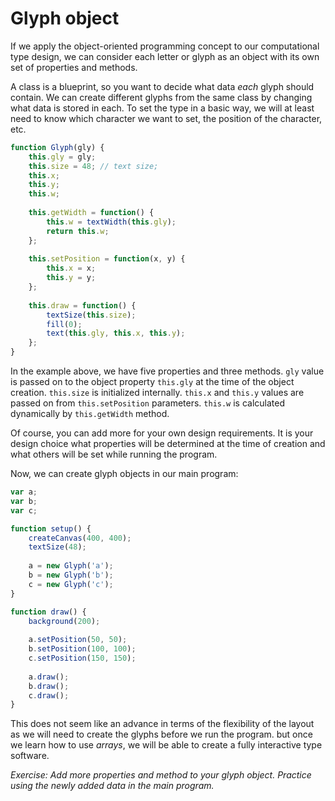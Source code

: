 # Glyph object

If we apply the object-oriented programming concept to our computational type design, we can consider each letter or glyph as an object with its own set of properties and methods.

A class is a blueprint, so you want to decide what data *each* glyph should contain. We can create different glyphs from the same class by changing what data is stored in each. To set the type in a basic way, we will at least need to know which character we want to set, the position of the character, etc.

```js
function Glyph(gly) {
	this.gly = gly;
	this.size = 48; // text size;
	this.x;
	this.y;
	this.w;
	
	this.getWidth = function() {
		this.w = textWidth(this.gly);
		return this.w;
	};
	
	this.setPosition = function(x, y) {
		this.x = x;
		this.y = y;
	};
	
	this.draw = function() {
		textSize(this.size);
		fill(0);
		text(this.gly, this.x, this.y);
	};
}
```

In the example above, we have five properties and three methods. `gly` value is passed on to the object property `this.gly` at the time of the object creation. `this.size` is initialized internally. `this.x` and `this.y` values are passed on from `this.setPosition` parameters. `this.w` is calculated dynamically by `this.getWidth` method.

Of course, you can add more for your own design requirements. It is your design choice what properties will be determined at the time of creation and what others will be set while running the program.

Now, we can create glyph objects in our main program:

```js
var a;
var b;
var c;

function setup() {
	createCanvas(400, 400);
	textSize(48);
	
	a = new Glyph('a');
	b = new Glyph('b');
	c = new Glyph('c');
}

function draw() {
	background(200);
	
	a.setPosition(50, 50);
	b.setPosition(100, 100);
	c.setPosition(150, 150);
	
	a.draw();
	b.draw();
	c.draw();
}
```

This does not seem like an advance in terms of the flexibility of the layout as we will need to create the glyphs before we run the program. but once we learn how to use *arrays*, we will be able to create a fully interactive type software.

*Exercise: Add more properties and method to your glyph object. Practice using the newly added data in the main program.*
